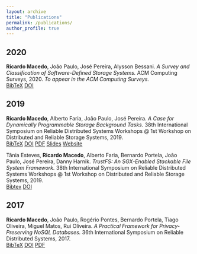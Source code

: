 ```yaml
---
layout: archive
title: "Publications"
permalink: /publications/
author_profile: true
---
```


## 2020

**Ricardo Macedo**, João Paulo, José Pereira, Alysson Bessani.
*A Survey and Classification of Software-Defined Storage Systems.*
ACM Computing Surveys, 2020. *To appear in the ACM Computing Surveys.*   
[BibTeX](https://rgmacedo.github.io/files/csur20-sds-survey/bibtex.bib)
[DOI](https://10.1145/3385896)
<!-- [PDF] () -->


## 2019

**Ricardo Macedo**, Alberto Faria, João Paulo, José Pereira.
*A Case for Dynamically Programmable Storage Background Tasks.*
38th International Symposium on Reliable Distributed Systems Workshops @ 1st Workshop on Distributed and Reliable Storage Systems, 2019.    
[BibTeX](https://rgmacedo.github.io/files/drss19-programmable-background-tasks/bibtex.bib)
[DOI](https://doi.org/10.1109/SRDSW49218.2019.00009)
[PDF](https://rgmacedo.github.io/files/drss19-programmable-background-tasks/rgmacedo-drss19.pdf)
[Slides](https://rgmacedo.github.io/files/drss19-programmable-background-tasks/rgmacedo-drss19-presentation.pdf)
[Website](https://rgmacedo.github.io/drss19-website/) 


Tânia Esteves, **Ricardo Macedo**, Alberto Faria, Bernardo Portela, João Paulo, José Pereira, Danny Harnik. *TrustFS: An SGX-Enabled Stackable File System Framework.* 
38th International Symposium on Reliable Distributed Systems Workshops @ 1st Workshop on Distributed and Reliable Storage Systems, 2019.    
[Bibtex](https://rgmacedo.github.io/files/drss19-trustfs/bibtex.bib)
[DOI](https://doi.org/10.1109/SRDSW49218.2019.00012)
<!-- [PDF] () -->



## 2017

**Ricardo Macedo**, João Paulo, Rogério Pontes, Bernardo Portela, Tiago Oliveira, Miguel Matos, Rui Oliveira.
*A Practical Framework for Privacy-Preserving NoSQL Databases.*
36th International Symposium on Reliable Distributed Systems, 2017.   
[BibTeX](https://rgmacedo.github.io/files/srds17-safenosql/bibtex.bib)
[DOI](https://doi.org/10.1109/SRDS.2017.10)
[PDF](https://rgmacedo.github.io/files/srds17-safenosql/rgmacedo-srds17-safenosql.pdf)



